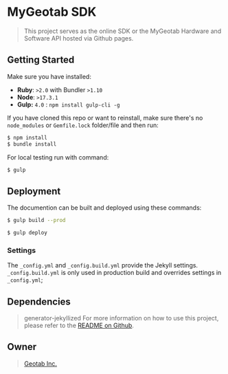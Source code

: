 # MyGeotab SDK

> This project serves as the online SDK or the MyGeotab Hardware and Software API hosted via Github pages.

## Getting Started

Make sure you have installed:

* **Ruby**: `>2.0` with Bundler `>1.10`
* **Node**: `>17.3.1`
* **Gulp:** `4.0` : `npm install gulp-cli -g`

If you have cloned this repo or want to reinstall, make sure there's no `node_modules` or `Gemfile.lock` folder/file and then run:

```sh
$ npm install
$ bundle install
```

For local testing run with command:

```sh
$ gulp
```

## Deployment

The documention can be built and deployed using these commands:

```sh
$ gulp build --prod
```

```sh
$ gulp deploy
```

### Settings

The `_config.yml` and `_config.build.yml` provide the Jekyll settings. `_config.build.yml` is only used in production build and overrides settings in `_config.yml`;

## Dependencies

> generator-jekyllized
For more information on how to use this project, please refer to the [README
on Github](https://github.com/sondr3/generator-jekyllized).

## Owner

> [Geotab Inc.](https://my.geotab.com)
